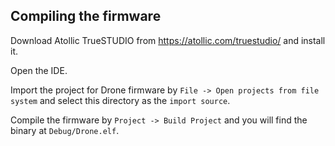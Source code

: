 ## Compiling the firmware
Download Atollic TrueSTUDIO from https://atollic.com/truestudio/ and install it.

Open the IDE.

Import the project for Drone firmware by `File -> Open projects from file system` and select this directory as the `import source`.

Compile the firmware by `Project -> Build Project` and you will find the binary at `Debug/Drone.elf`. 
